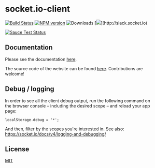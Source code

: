 
# socket.io-client

[![Build Status](https://github.com/socketio/socket.io-client/workflows/CI/badge.svg?branch=main)](https://github.com/socketio/socket.io-client/actions)
[![NPM version](https://badge.fury.io/js/socket.io-client.svg)](https://www.npmjs.com/package/socket.io-client)
![Downloads](http://img.shields.io/npm/dm/socket.io-client.svg?style=flat)
[![](http://slack.socket.io/badge.svg?)](http://slack.socket.io)

[![Sauce Test Status](https://saucelabs.com/browser-matrix/socket.svg)](https://saucelabs.com/u/socket)

## Documentation

Please see the documentation [here](https://socket.io/docs/v4/client-initialization/).

The source code of the website can be found [here](https://github.com/socketio/socket.io-website). Contributions are welcome!

## Debug / logging

In order to see all the client debug output, run the following command on the browser console – including the desired scope – and reload your app page:

```
localStorage.debug = '*';
```

And then, filter by the scopes you're interested in. See also: https://socket.io/docs/v4/logging-and-debugging/

## License

[MIT](/LICENSE)
